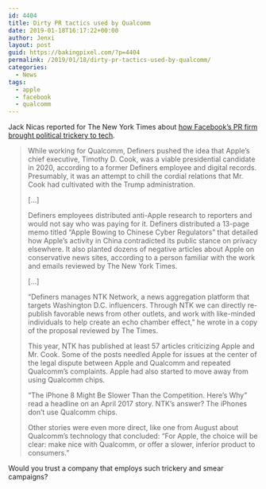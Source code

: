 ```yaml
---
id: 4404
title: Dirty PR tactics used by Qualcomm
date: 2019-01-18T16:17:22+00:00
author: Jenxi
layout: post
guid: https://bakingpixel.com/?p=4404
permalink: /2019/01/18/dirty-pr-tactics-used-by-qualcomm/
categories:
  - News
tags:
  - apple
  - facebook
  - qualcomm
---
```

Jack Nicas reported for The New York Times about [how Facebook’s PR firm brought political trickery to tech](https://www.nytimes.com/2018/11/21/technology/definers-public-affairs-tim-miller.html).

> While working for Qualcomm, Definers pushed the idea that Apple’s chief executive, Timothy D. Cook, was a viable presidential candidate in 2020, according to a former Definers employee and digital records. Presumably, it was an attempt to chill the cordial relations that Mr. Cook had cultivated with the Trump administration.
> 
> [&#8230;]
> 
> Definers employees distributed anti-Apple research to reporters and would not say who was paying for it. Definers distributed a 13-page memo titled “Apple Bowing to Chinese Cyber Regulators” that detailed how Apple’s activity in China contradicted its public stance on privacy elsewhere. It also planted dozens of negative articles about Apple on conservative news sites, according to a person familiar with the work and emails reviewed by The New York Times.
> 
> [&#8230;]
> 
> “Definers manages NTK Network, a news aggregation platform that targets Washington D.C. influencers. Through NTK we can directly re-publish favorable news from other outlets, and work with like-minded individuals to help create an echo chamber effect,” he wrote in a copy of the proposal reviewed by The Times.
> 
> This year, NTK has published at least 57 articles criticizing Apple and Mr. Cook. Some of the posts needled Apple for issues at the center of the legal dispute between Apple and Qualcomm and repeated Qualcomm’s complaints. Apple had also started to move away from using Qualcomm chips.
> 
> “The iPhone 8 Might Be Slower Than the Competition. Here’s Why” read a headline on an April 2017 story. NTK’s answer? The iPhones don’t use Qualcomm chips.
> 
> Other stories were even more direct, like one from August about Qualcomm’s technology that concluded: “For Apple, the choice will be clear: make nice with Qualcomm, or offer a slower, inferior product to consumers.” 

Would you trust a company that employs such trickery and smear campaigns?